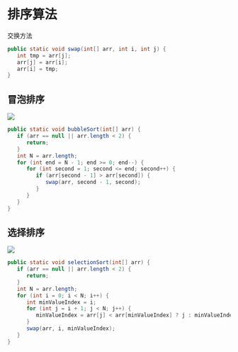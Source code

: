# 排序算法

交换方法
```java
public static void swap(int[] arr, int i, int j) {  
   int tmp = arr[j];  
   arr[j] = arr[i];  
   arr[i] = tmp;  
}
```
## 冒泡排序
![](/images/programming-algorithm-dubbleSort.gif)
```java
public static void bubbleSort(int[] arr) {  
   if (arr == null || arr.length < 2) {  
      return;  
   }  
   int N = arr.length;  
   for (int end = N - 1; end >= 0; end--) {  
      for (int second = 1; second <= end; second++) {  
         if (arr[second - 1] > arr[second]) {  
            swap(arr, second - 1, second);  
         }  
      }  
   }  
}
```
## 选择排序
![](/images/programming-algorithm-selectionSort.gif)
```java
public static void selectionSort(int[] arr) {  
   if (arr == null || arr.length < 2) {  
      return;  
   }  
   int N = arr.length;  
   for (int i = 0; i < N; i++) {  
      int minValueIndex = i;  
      for (int j = i + 1; j < N; j++) {  
         minValueIndex = arr[j] < arr[minValueIndex] ? j : minValueIndex;  
      }  
      swap(arr, i, minValueIndex);  
   }  
}
```